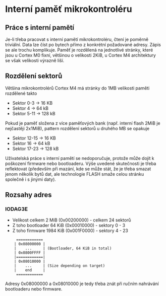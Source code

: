 # Interní paměť mikrokontroléru

## Práce s interní pamětí

Je-li třeba pracovat s interní pamětí mikrokontroléru, čtení je poměrně triviální. Data lze číst po bytech přímo z konkrétní požadované adresy. Zápis se ale trochu komplikuje. Paměť je rozdělená na jednotlivé stránky, které jsou u Cortex M0 fixní, většinou o velikosti 2KiB, u Cortex M4 architektury se však velikosti výrazně liší.

## Rozdělení sektorů

Většina mikrokontrolérů Cortex M4 má stránky do 1MB velikosti paměti rozdělené takto

* Sektor 0-3   -&gt; 16 KB
* Sektor 4     -&gt; 64 kB
* Sektor 5-11  -&gt; 128 kB

Pokud je paměť složena z více paměťových bank \(např. interní flash 2MiB je nejčastěji 2x1MiB\), pattern rozdělení sektorů u druhého MB se opakuje

* Sektor 12-15 -&gt; 16 KB
* Sektor 16    -&gt; 64 kB
* Sektor 17-23 -&gt; 128 kB

Uživatelská práce s interní pamětí se nedoporučuje, protože může dojít k poškození firmware nebo bootloaderu. Výše uvedené skutečnosti je třeba reflektovat \(především při mazání, kde se může stát, že je třeba smazat jenom několik bytů dat, ale technologie FLASH smaže celou stránku společně i s jinými daty\).

## Rozsahy adres

### IODAG3E

* Velikost celkem 2 MiB \(0x00200000\) - celkem 24 sektorů
* Z toho bootloader 64 KiB \(0x00010000\) - sektory 0 - 3
* Z toho firmware 1984 KiB \(0x001F0000\) - sektory 4 - 23

```text
     ============
    | 0x08000000 |
    |    ...     | (Bootloader, 64 KiB in total)
    | 0x0800FFFF |
    |============|
    | 0x08010000 |
    |    ...     | (Size depending on target)
    |    end     |
     ============
```

Adresy 0x08000000 a 0x08010000 je tedy třeba znát při ručním nahrávání bootloaderu nebo firmware.


